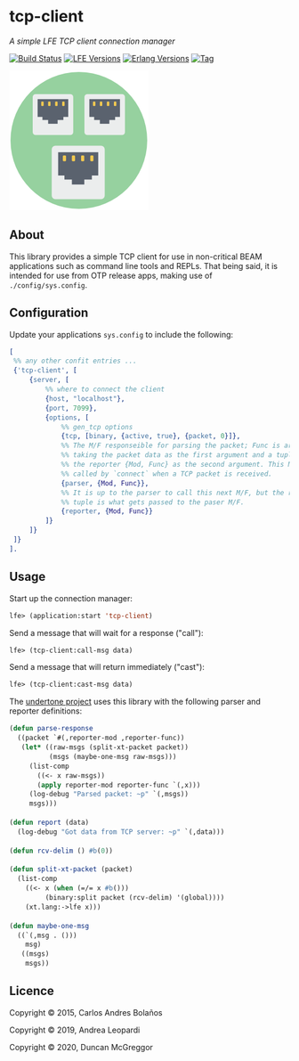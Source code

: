 # tcp-client

*A simple LFE TCP client connection manager*

[![Build Status][gh-actions-badge]][gh-actions]
[![LFE Versions][lfe-badge]][lfe]
[![Erlang Versions][erlang-badge]][versions]
[![Tag][github-tag-badge]][github-tag]

[![Project Logo][logo]][logo-large]

## About

This library provides a simple TCP client for use in non-critical BEAM
applications such as command line tools and REPLs. That being said, it is
intended for use from OTP release apps, making use of `./config/sys.config`.

## Configuration

Update your applications `sys.config` to include the following:

``` erlang
[
 %% any other confit entries ...
 {'tcp-client', [
     {server, [
         %% where to connect the client
         {host, "localhost"},
         {port, 7099},
         {options, [
             %% gen_tcp options
             {tcp, [binary, {active, true}, {packet, 0}]},
             %% The M/F responseible for parsing the packet; Func is arity 2,
             %% taking the packet data as the first argument and a tuple of
             %% the reporter {Mod, Func} as the second argument. This M/F is
             %% called by `connect` when a TCP packet is received.
             {parser, {Mod, Func}},
             %% It is up to the parser to call this next M/F, but the reporter
             %% tuple is what gets passed to the paser M/F.
             {reporter, {Mod, Func}}
         ]}
     ]}
 ]}
].
```

## Usage

Start up the connection manager:

``` lisp
lfe> (application:start 'tcp-client)
```

Send a message that will wait for a response ("call"):

``` lisp
lfe> (tcp-client:call-msg data)
```

Send a message that will return immediately ("cast"):

``` lisp
lfe> (tcp-client:cast-msg data)
```

The [undertone project](https://github.com/lfex/undertone) uses this library
with the following parser and reporter definitions:

``` lisp
(defun parse-response
  ((packet `#(,reporter-mod ,reporter-func))
   (let* ((raw-msgs (split-xt-packet packet))
          (msgs (maybe-one-msg raw-msgs)))
     (list-comp
       ((<- x raw-msgs))
       (apply reporter-mod reporter-func `(,x)))
     (log-debug "Parsed packet: ~p" `(,msgs))
     msgs)))

(defun report (data)
  (log-debug "Got data from TCP server: ~p" `(,data)))

(defun rcv-delim () #b(0))

(defun split-xt-packet (packet)
  (list-comp
    ((<- x (when (=/= x #b()))
         (binary:split packet (rcv-delim) '(global))))
    (xt.lang:->lfe x)))

(defun maybe-one-msg
  ((`(,msg . ()))
    msg)
   ((msgs)
    msgs))
```

## Licence

Copyright © 2015, Carlos Andres Bolaños

Copyright © 2019, Andrea Leopardi

Copyright © 2020, Duncan McGreggor


[//]: ---Named-Links---

[logo]: priv/images/logo.png
[logo-large]: priv/images/logo.svg
[github]: https://github.com/lfex/tcp-client
[gh-actions-badge]: https://github.com/lfex/tcp-client/workflows/ci%2Fcd/badge.svg
[gh-actions]: https://github.com/lfex/tcp-client/actions
[lfe]: https://github.com/rvirding/lfe
[lfe-badge]: https://img.shields.io/badge/lfe-2.0-blue.svg
[erlang-badge]: https://img.shields.io/badge/erlang-19%20to%2023-blue.svg
[versions]: https://github.com/lfex/tcp-client/blob/master/.github/workflows/cicd.yml
[github-tag]: https://github.com/lfex/tcp-client/tags
[github-tag-badge]: https://img.shields.io/github/tag/lfex/tcp-client.svg
[github-downloads]: https://img.shields.io/github/downloads/lfex/tcp-client/total.svg
